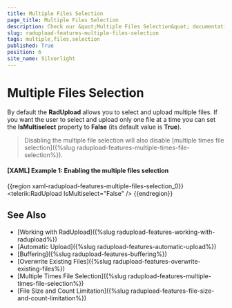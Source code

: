 ```yaml
---
title: Multiple Files Selection
page_title: Multiple Files Selection
description: Check our &quot;Multiple Files Selection&quot; documentation article for the RadUpload {{ site.framework_name }} control.
slug: radupload-features-multiple-files-selection
tags: multiple,files,selection
published: True
position: 6
site_name: Silverlight
---
```


# Multiple Files Selection

By default the __RadUpload__ allows you to select and upload multiple files. If you want the user to select and upload only one file at a time you can set the __IsMultiselect__ property to __False__ (its default value is __True__).

>Disabling the multiple file selection will also disable [multiple times file selection]({%slug radupload-features-multiple-times-file-selection%}).

#### __[XAML] Example 1: Enabling the multiple files selection__  
{{region xaml-radupload-features-multiple-files-selection_0}}
	<telerik:RadUpload IsMultiselect="False" />
{{endregion}}

## See Also  
 * [Working with RadUpload]({%slug radupload-features-working-with-radupload%})
 * [Automatic Upload]({%slug radupload-features-automatic-upload%})
 * [Buffering]({%slug radupload-features-buffering%})
 * [Overwrite Existing Files]({%slug radupload-features-overwrite-existing-files%})
 * [Multiple Times File Selection]({%slug radupload-features-multiple-times-file-selection%})
 * [File Size and Count Limitation]({%slug radupload-features-file-size-and-count-limitation%})
